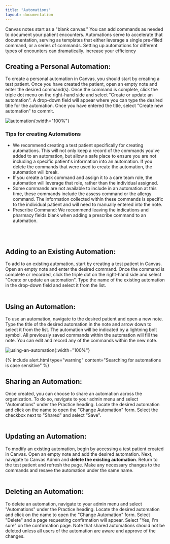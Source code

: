 ```yaml
---
title: "Automations"
layout: documentation
---
```

Canvas notes start as a "blank canvas." You can add commands as needed to document your patient encounters. Automations serve to accelerate that documentation, serving as templates that either leverage a single pre-filled command, or a series of commands. Setting up automations for different types of encounters can dramatically. increase your efficiency  

## Creating a Personal Automation:
To create a personal automation in Canvas, you should start by creating a test patient. Once you have created the patient, open an empty note and enter the desired command(s). Once the command is complete, click the triple dot menu on the right-hand side and select "Create or update an automation". A drop-down field will appear where you can type the desired title for the automation. Once you have entered the title, select "Create new automation" to commit.

![automation](/assets/images/automation.gif){:width="100%"}

### Tips for creating Automations
* We recommend creating a test patient specifically for creating automations.  This will not only keep a record of the commands you've added to an automation, but allow a safe place to ensure you are not including a specific patient's information into an automation. If you delete the commands that were used to create the automation, the automation will break.
* If you create a task command and assign it to a care team role, the automation will leverage that role, rather than the individual assigned. 
* Some commands are not available to include in an automation at this time, these commands include the assess command or the allergy command.  The information collected within these commands is specific to the individual patient and will need to manually entered into the note. 
* Prescribe Command: We recommend leaving the indications and pharmacy fields blank when adding a prescribe command to an automation. 
<br>
<br>

## Adding to an Existing Automation:
To add to an existing automation, start by creating a test patient in Canvas. Open an empty note and enter the desired command. Once the command is complete or recorded, click the triple dot on the right-hand side and select "Create or update an automation". Type the name of the existing automation in the drop-down field and select it from the list.
<br>
<br>
## Using an Automation:
To use an automation, navigate to the desired patient and open a new note. Type the title of the desired automation in the note and arrow down to select it from the list. The automation will be indicated by a lightning bolt symbol. All previously saved commands within the automation will fill the note. You can edit and record any of the commands within the new note.

![using-an-automation](/assets/images/using-an-automation.gif){:width="100%"}

{% include alert.html type="warning" content="Searching for automations is case sensitive" %}
<br>
## Sharing an Automation:
Once created, you can choose to share an automation across the organization. To do so, navigate to your admin menu and select "Automations" under the Practice heading. Locate the desired automation and click on the name to open the "Change Automation" form. Select the checkbox next to "Shared" and select "Save". 
<br>
<br>
## Updating an Automation:
To modify an existing automation, begin by accessing a test patient created in Canvas. Open an empty note and add the desired automation. Next, navigate to Canvas Admin and **delete the existing automation**. Return to the test patient and refresh the page. Make any necessary changes to the commands and resave the automation under the same name.
<br>
<br>
## Deleting an Automation:
To delete an automation, navigate to your admin menu and select "Automations" under the Practice heading. Locate the desired automation and click on the name to open the "Change Automation" form. Select "Delete" and a page requesting confirmation will appear. Select "Yes, I'm sure" on the confirmation page. Note that shared automations should not be deleted unless all users of the automation are aware and approve of the changes.
